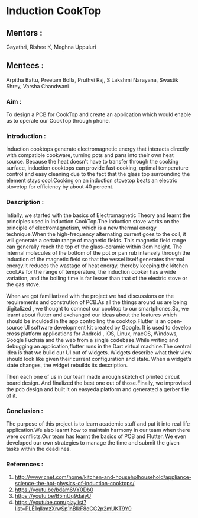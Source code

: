 # Induction CookTop
## Mentors : 
Gayathri,
Rishee K,
Meghna Uppuluri
## Mentees : 
Arpitha Battu, 
Preetam Bolla,
Pruthvi Raj, 
S Lakshmi Narayana,
Swastik Shrey,
Varsha Chandwani
### Aim :
To design a PCB for CookTop and create an application which would enable us to operate our CookTop through phone.
### Introduction :
Induction cooktops generate electromagnetic energy that interacts directly with compatible cookware, turning pots and pans into their own heat source. Because the heat doesn't have to transfer through the cooking surface, induction cooktops can provide fast cooking, optimal temperature control and easy cleaning due to the fact that the glass top surrounding the element stays cool.Cooking on an induction stovetop beats an electric stovetop for efficiency by about 40 percent.

### Description : 
Intially, we started with the basics of Electromagnetic Theory and learnt the principles used in Induction CookTop.The induction stove works on the principle of electromagnetism, which is a new thermal energy technique.When the high-frequency alternating current goes to the coil, it will generate a certain range of magnetic fields. This magnetic field range can generally reach the top of the glass-ceramic within 3cm height. The internal molecules of the bottom of the pot or pan rub intensely through the induction of the magnetic field so that the vessel itself generates thermal energy.It reduces the wastage of heat energy, thereby keeping the kitchen cool.As for the range of temperature, the induction cooker has a wide variation, and the boiling time is far lesser than that of the electric stove or the gas stove.

 When we got familiarized with the project we had discussions on the requirements and constrution of PCB.As all the things around us are being digitalized , we thought to connect our cooktop to our smartphones.So, we learnt about flutter and exchanged our ideas about the features which should be inculded in the app controlling the cooktop.Flutter is an open-source UI software development kit created by Google. It is used to develop cross platform applications for Android , iOS, Linux, macOS, Windows, Google Fuchsia and the web from a single codebase.While writing and debugging an application,flutter runs in the Dart virtual machine.The central idea is that we build our UI out of widgets. Widgets describe what their view should look like given their current configuration and state. When a widget’s state changes, the widget rebuilds its description.
 
Then each one of us in our team made a rough sketch of printed circuit board design. And finalized the best one out of those.Finally, we improvised the pcb design and built it on easyeda platform and generated a gerber file of it.

### Conclusion :
The purpose of this project is to learn academic stuff and put it into real life application.We also learnt how to maintain harmony in our team when there were conflicts.Our team has learnt the basics of PCB and Flutter. We even developed our own strategies to manage the time and submit the given tasks within the deadlines.

### References :
1. http://www.cnet.com/home/kitchen-and-householhousehold/appliance-science-the-hot-physics-of-induction-cooktops/
2. https://youtu.be/bdam6VY0Db0
3. https://youtu.be/B5mUq9daiyU
4. https://youtube.com/playlist?list=PLE1qlkmzXrwSp1nBlkF8qCC2p2mUKT9Y0


 
 
 







